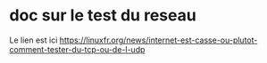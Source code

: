 # doc sur le test du reseau

Le lien est ici
https://linuxfr.org/news/internet-est-casse-ou-plutot-comment-tester-du-tcp-ou-de-l-udp


